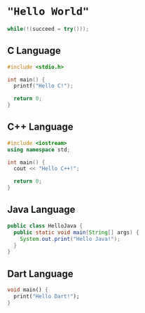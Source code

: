 # `"Hello World"`

```cpp
while(!(succeed = try()));
```

## C Language
```c
#include <stdio.h>

int main() {
  printf("Hello C!");

  return 0;
}
```

## C++ Language
```cpp
#include <iostream>
using namespace std;

int main() {
  cout << "Hello C++!";

  return 0;
}
```

## Java Language
```java
public class HelloJava {
  public static void main(String[] args) {
    System.out.print("Hello Java!");
  }
}
```

## Dart Language
```dart
void main() {
  print("Hello Dart!");
}
```
